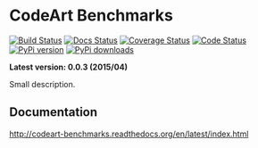 CodeArt Benchmarks
======================

[![Build Status](https://travis-ci.org/paulocheque/codeart-benchmarks.png?branch=master)](https://travis-ci.org/paulocheque/codeart-benchmarks)
[![Docs Status](https://readthedocs.org/projects/codeart-benchmarks/badge/?version=latest)](http://codeart-benchmarks.readthedocs.org/en/latest/index.html)
[![Coverage Status](https://coveralls.io/repos/paulocheque/codeart-benchmarks/badge.png?branch=master)](https://coveralls.io/r/paulocheque/codeart-benchmarks?branch=master)
[![Code Status](https://landscape.io/github/paulocheque/codeart-benchmarks/master/landscape.png)](https://landscape.io/github/paulocheque/codeart-benchmarks/)
[![PyPi version](https://pypip.in/v/codeart-benchmarks/badge.png)](https://crate.io/packages/codeart-benchmarks/)
[![PyPi downloads](https://pypip.in/d/codeart-benchmarks/badge.png)](https://crate.io/packages/codeart-benchmarks/)

**Latest version: 0.0.3 (2015/04)**

Small description.

Documentation
-------------

http://codeart-benchmarks.readthedocs.org/en/latest/index.html
